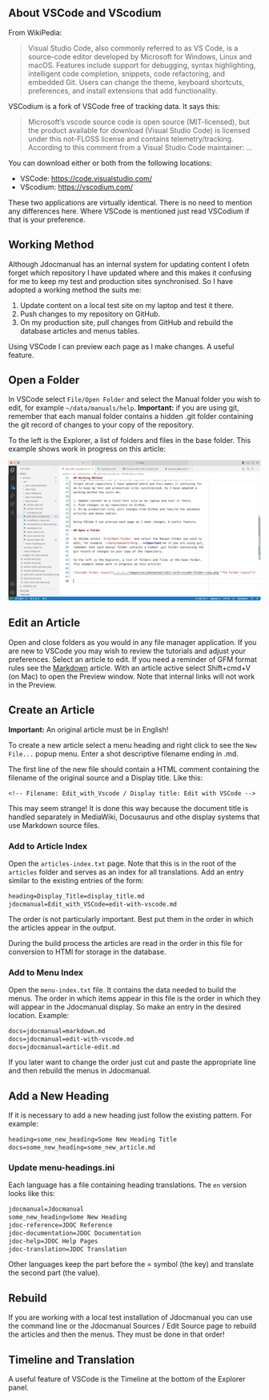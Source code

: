 <!-- Filename: Edit_with_Vscode / Display title: Edit with VSCode -->

## About VSCode and VScodium

From WikiPedia:

>Visual Studio Code, also commonly referred to as VS Code, is a source-code editor developed by Microsoft for Windows, Linux and macOS. Features include support for debugging, syntax highlighting, intelligent code completion, snippets, code refactoring, and embedded Git. Users can change the theme, keyboard shortcuts, preferences, and install extensions that add functionality.

VSCodium is a fork of VSCode free of tracking data. It says this:

>Microsoft’s vscode source code is open source (MIT-licensed), but the product available for download (Visual Studio Code) is licensed under this not-FLOSS license and contains telemetry/tracking. According to this comment from a Visual Studio Code maintainer: ...

You can download either or both from the following locations:

- VSCode: https://code.visualstudio.com/
- VScodium: https://vscodium.com/

These two applications are virtually identical. There is no need to mention
any differences here. Where VSCode is mentioned just read VSCodium if that
is your preference.

## Working Method

Although Jdocmanual has an internal system for updating content I ofetn
forget which repository I have updated where and this makes it confusing for
me to keep my test and production sites synchronised. So I have adopted a
working method the suits me:

1. Update content on a local test site on my laptop and test it there.
2. Push changes to my repository on GitHub.
3. On my production site, pull changes from GitHub and rebuild the database
articles and menus tables.

Using VSCode I can preview each page as I make changes. A useful feature.

## Open a Folder

In VSCode select `File/Open Folder` and select the Manual folder you wish to
edit, for example `~/data/manuals/help`. **Important:** if you are using git,
remember that each manual folder contains a hidden .git folder containing the
git record of changes to your copy of the repository.

To the left is the Explorer, a list of folders and files in the base folder.
This example shows work in progress on this article:

![vscode folder layout](../../../images/en/jdocmanual/edit-with-vscode-folder-view.png "The Folder Layout")

## Edit an Article

Open and close folders as you would in any file manager application. If you are
new to VSCode you may wish to review the tutorials and adjust your preferences.
Select an article to edit. If you need a reminder of GFM format rules see the
[Markdown](jdocmanual?manual=docs&heading=jdocmanual&filename=markdown.md)
article. With an article active select Shift+cmd+V (on Mac) to open the
Preview window. Note that internal links will not work in the Preview.

## Create an Article

**Important:** An original article must be in English!

To create a new article select a menu heading and right click to see the
`New File...` popup menu. Enter a shot descriptive filename ending in .md.

The first line of the new file should contain a HTML comment containing the
filename of the original source and a Display title. Like this:

```
<!-- Filename: Edit_with_Vscode / Display title: Edit with VSCode -->
```
This may seem strange! It is done this way because the document title is
handled separately in MediaWiki, Docusaurus and othe display systems that
use Markdown source files.

### Add to Article Index

Open the `articles-index.txt` page. Note that this is in the root of the
`articles` folder and serves as an index for all translations. Add an entry
similar to the existing entries of the form:
```
heading=Display_Title=display_title.md
jdocmanual=Edit_with_VSCode=edit-with-vscode.md
```
The order is not particularly important. Best put them in the order in which
the articles appear in the output.

During the build process the articles are read in the order in this file for
conversion to HTMl for storage in the database.

### Add to Menu Index

Open the `menu-index.txt` file. It contains the data needed to build the
menus. The order in which items appear in this file is the order in which
they will appear in the Jdocmanual display. So make an entry in the desired
location. Example:
```
docs=jdocmanual=markdown.md
docs=jdocmanual=edit-with-vscode.md
docs=jdocmanual=article-edit.md
```
If you later want to change the order just cut and paste the appropriate
line and then rebuild the menus in Jdocmanual.

## Add a New Heading

If it is necessary to add a new heading just follow the existing pattern. For
example:
```
heading=some_new_heading=Some New Heading Title
docs=some_new_heading=some_new_article.md
```
### Update menu-headings.ini

Each language has a file containing heading translations. The `en` version
looks like this:
```
jdocmanual=Jdocmanual
some_new_heading=Some New Heading
jdoc-reference=JDOC Reference
jdoc-documentation=JDOC Documentation
jdoc-help=JDOC Help Pages
jdoc-translation=JDOC Translation
```
Other languages keep the part before the = symbol (the key) and translate the
second part (the value).

## Rebuild

If you are working with a local test installation of Jdocmanual you can use the
command line or the Jdocmanual Sources / Edit Source page to rebuild the
articles and then the menus. They must be done in that order!

## Timeline and Translation

A useful feature of VSCode is the Timeline at the bottom of the Explorer panel.
